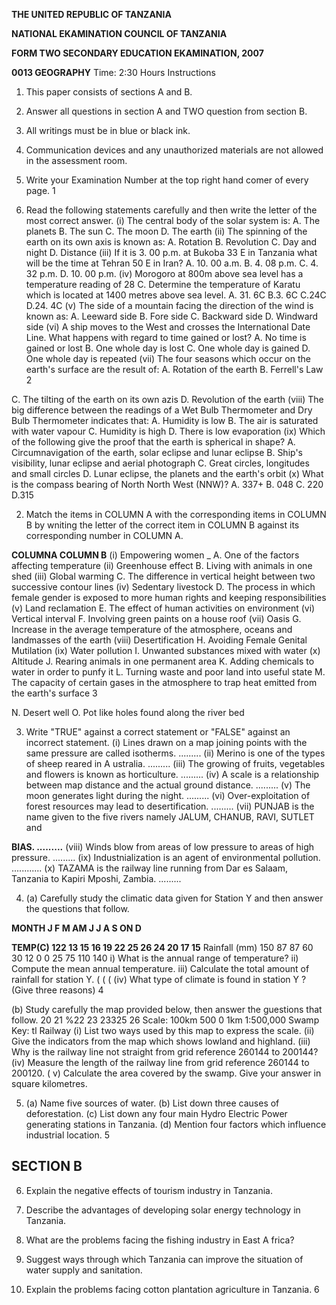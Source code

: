 **THE UNITED REPUBLIC OF TANZANIA**

**NATIONAL EKAMINATION COUNCIL OF TANZANIA**

**FORM TWO SECONDARY EDUCATION EKAMINATION, 2007**

**0013 GEOGRAPHY**
Time: 2:30 Hours
Instructions

1. This paper consists of sections A and B.

2. Answer all questions in section A and TWO question from section B.

3. All writings must be in blue or black ink.

4. Communication devices and any unauthorized materials are not allowed in the assessment room.

5. Write your Examination Number at the top right hand comer of every page.
1

1. Read the following statements carefully and then write the letter of the most correct answer.
(i) The central body of the solar system is:
A. The planets
B. The sun
C. The moon
D. The earth
(ii) The spinning of the earth on its own axis is known as:
A. Rotation
B. Revolution
C. Day and night
D. Distance
(iii) If it is 3. 00 p.m. at Bukoba 33 E in Tanzania what will be the time at Tehran 50 E in Iran?
A. 10. 00 a.m.
B. 4. 08 p.m.
C. 4. 32 p.m.
D. 10. 00 p.m.
(iv) Morogoro at 800m above sea level has a temperature reading of 28 C. Determine the temperature of
Karatu which is located at 1400 metres above sea level.
A. 31. 6C
B.3. 6C
C.24C
D.24. 4C
(v) The side of a mountain facing the direction of the wind is known as:
A. Leeward side
B. Fore side
C. Backward side
D. Windward side
(vi) A ship moves to the West and crosses the International Date Line. What happens with regard to time gained or lost?
A. No time is gained or lost
B. One whole day is lost
C. One whole day is gained
D. One whole day is repeated
(vii) The four seasons which occur on the earth's surface are the result of:
A. Rotation of the earth
B. Ferrell's Law
2

C. The tilting of the earth on its own azis
D. Revolution of the earth
(viii) The big difference between the readings of a Wet Bulb Thermometer and Dry Bulb Thermometer indicates that:
A. Humidity is low
B. The air is saturated with water vapour
C. Humidity is high
D. There is low evaporation
(ix) Which of the following give the proof that the earth is spherical in shape?
A. Circumnavigation of the earth, solar eclipse and lunar eclipse
B. Ship's visibility, lunar eclipse and aerial photograph
C. Great circles, longitudes and small circles
D. Lunar eclipse, the planets and the earth's orbit
(x) What is the compass bearing of North North West (NNW)?
A. 337+
B. 048
C. 220
D.315

2. Match the items in COLUMN A with the corresponding items in COLUMN B by wniting the letter of the correct item in COLUMN B against its corresponding number in COLUMN A.

**COLUMNA COLUMN B**
(i) Empowering women _ A. One of the factors affecting temperature
(ii) Greenhouse effect B. Living with animals in one shed
(iii) Global warming C. The difference in vertical height between two successive contour lines
(iv) Sedentary livestock D. The process in which female gender is exposed to more human rights and keeping responsibilities
(v) Land reclamation E. The effect of human activities on environment
(vi) Vertical interval F. Involving green paints on a house roof
(vii) Oasis G. Increase in the average temperature of the atmosphere, oceans and landmasses of the earth
(viii) Desertification H. Avoiding Female Genital Mutilation
(ix) Water pollution I. Unwanted substances mixed with water
(x) Altitude J. Rearing animals in one permanent area
K. Adding chemicals to water in order to punfy it
L. Turning waste and poor land into useful state
M. The capacity of certain gases in the atmosphere to trap heat emitted from the earth's surface
3

N. Desert well
O. Pot like holes found along the river bed

3. Write "TRUE" against a correct statement or "FALSE" against an incorrect statement.
(i) Lines drawn on a map joining points with the same pressure are called isotherms. .........
(ii) Merino is one of the types of sheep reared in A ustralia. .........
(iii) The growing of fruits, vegetables and flowers is known as horticulture. .........
(iv) A scale is a relationship between map distance and the actual ground distance. .........
(v) The moon generates light during the night. .........
(vi) Over-exploitation of forest resources may lead to desertification. .........
(vii) PUNJAB is the name given to the five rivers namely JALUM, CHANUB, RAVI, SUTLET and

**BIAS. .........**
(viii) Winds blow from areas of low pressure to areas of high pressure. .........
(ix) Industnialization is an agent of environmental pollution. ............
(x) TAZAMA is the railway line running from Dar es Salaam, Tanzania to Kapiri Mposhi, Zambia. .........

4. (a) Carefully study the climatic data given for Station Y and then answer the questions that follow.

**MONTH J F M AM J J A S ON D**

**TEMP(C) 122 13 15 16 19 22 25 26 24 20 17 15**
Rainfall (mm) 150 87 87 60 30 12 0 0 25 75 110 140
i) What is the annual range of temperature?
ii) Compute the mean annual temperature.
iii) Calculate the total amount of rainfall for station Y.
(
(
(
(iv) What type of climate is found in station Y ? (Give three reasons)
4

(b) Study carefully the map provided below, then answer the guestions that follow.
20 21 %22 23 23325 26
Scale: 100km 500 0 1km
1:500,000
Swamp
Key:
tl
Railway
(i) List two ways used by this map to express the scale.
(ii) Give the indicators from the map which shows lowland and highland.
(iii) Why is the railway line not straight from grid reference 260144 to 200144?
(iv) Measure the length of the railway line from grid reference 260144 to 200120. 
(
v) Calculate the area covered by the swamp. Give your answer in square kilometres.

5. (a) Name five sources of water.
(b) List down three causes of deforestation.
(c) List down any four main Hydro Electric Power generating stations in Tanzania.
(d) Mention four factors which influence industrial location.
5

## SECTION B

6. Explain the negative effects of tourism industry in Tanzania.

7. Describe the advantages of developing solar energy technology in Tanzania.

8. What are the problems facing the fishing industry in East A frica?

9. Suggest ways through which Tanzania can improve the situation of water supply and sanitation.

10. Explain the problems facing cotton plantation agriculture in Tanzania.
6
